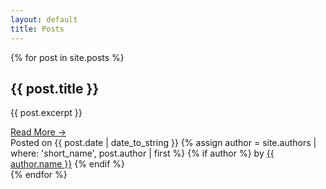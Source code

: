 ```yaml
---
layout: default
title: Posts
---
```

<div class="row">
{% for post in site.posts %}
  <div class="card mb-4 w-100">
    <div class="card-body">
      <h2 class="card-title">{{ post.title }}</h2>
      <p class="card-text">{{ post.excerpt }}</p>
      <a href="{{ post.url | absolute_url }}" class="btn btn-outline-secondary">Read More &rarr;</a>
    </div>
    <div class="card-footer text-muted">
      Posted on {{ post.date | date_to_string }}
      {% assign author = site.authors | where: 'short_name', post.author | first %}
      {% if author %}
       by <a href="{{ author.url | absolute_url }}">{{ author.name }}</a>
      {% endif %}
    </div>
  </div>
{% endfor %}
</div>
